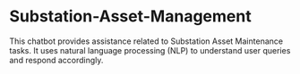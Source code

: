 # Substation-Asset-Management
This chatbot provides assistance related to Substation Asset Maintenance tasks. It uses natural language processing (NLP) to understand user queries and respond accordingly.
